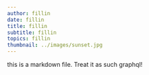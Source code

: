 ```yaml
---
author: fillin 
date: fillin
title: fillin
subtitle: fillin
topics: fillin
thumbnail: ../images/sunset.jpg
---
```


this is a markdown file. Treat it as such graphql!